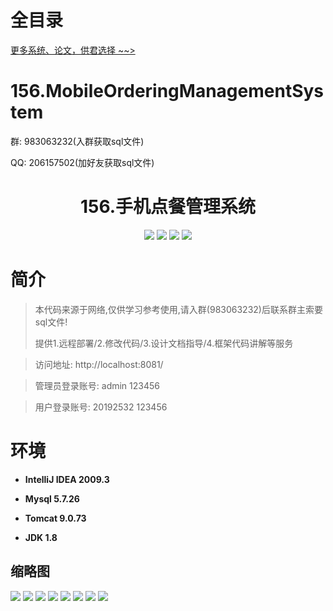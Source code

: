 # 全目录

[更多系统、论文，供君选择 ~~>](https://www.yuque.com/wisebit/blog)

# 156.MobileOrderingManagementSystem

<p>群: 983063232(入群获取sql文件)</p>
<p>QQ: 206157502(加好友获取sql文件)</p>

<p><h1 align="center">156.手机点餐管理系统</h1></p>


<p align="center">
	<img src="https://img.shields.io/badge/jdk-1.8-orange.svg"/>
    <img src="https://img.shields.io/badge/springboot-5.x-lightgrey.svg"/>
    <img src="https://img.shields.io/badge/maven-3.x-blue.svg"/>
    <img src="https://img.shields.io/badge/jsp-5.x-yellow.svg"/>
</p>

# 简介


> 本代码来源于网络,仅供学习参考使用,请入群(983063232)后联系群主索要sql文件!
>
> 提供1.远程部署/2.修改代码/3.设计文档指导/4.框架代码讲解等服务

>访问地址: http://localhost:8081/

>管理员登录账号: admin  123456

>用户登录账号: 20192532  123456 


# 环境

- <b>IntelliJ IDEA 2009.3</b>

- <b>Mysql 5.7.26</b>

- <b>Tomcat 9.0.73</b>

- <b>JDK 1.8</b>




## 缩略图


![](https://bitwise.oss-cn-heyuan.aliyuncs.com/2024/9/10/3ab51b08-f0a4-472a-8f6b-214637abb9aa.png)
![](https://bitwise.oss-cn-heyuan.aliyuncs.com/2024/9/10/8673704c-f6d8-49fd-a048-7f5fc630f802.png)
![](https://bitwise.oss-cn-heyuan.aliyuncs.com/2024/9/10/1e147d21-d05b-4fd4-be53-a2cdfbe21193.png)
![](https://bitwise.oss-cn-heyuan.aliyuncs.com/2024/9/10/5d753d58-215b-42cd-ab6a-4a0d95039681.png)
![](https://bitwise.oss-cn-heyuan.aliyuncs.com/2024/9/10/797e7ca5-a5e8-472d-b9b1-0b9254fc98d0.png)
![](https://bitwise.oss-cn-heyuan.aliyuncs.com/2024/9/10/208c718a-0bfb-4cbd-bc94-504cfe677de4.png)
![](https://bitwise.oss-cn-heyuan.aliyuncs.com/2024/9/10/72e6c619-928c-4ffa-918d-12f05b191d96.png)
![](https://bitwise.oss-cn-heyuan.aliyuncs.com/2024/9/10/6e8c272b-e32e-4f77-8d45-60af453bb68a.png)



